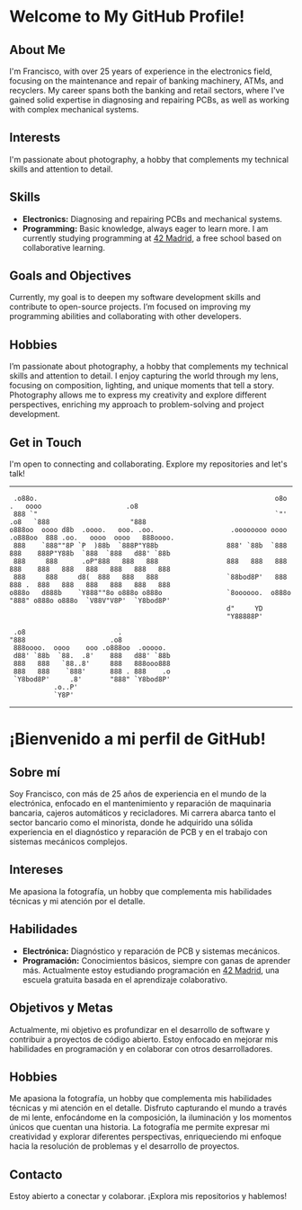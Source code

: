  # Welcome to My GitHub Profile!

## About Me
I'm Francisco, with over 25 years of experience in the electronics field, focusing on the maintenance and repair of banking machinery, ATMs, and recyclers. My career spans both the banking and retail sectors, where I've gained solid expertise in diagnosing and repairing PCBs, as well as working with complex mechanical systems.

## Interests
I'm passionate about photography, a hobby that complements my technical skills and attention to detail.

## Skills
- **Electronics:** Diagnosing and repairing PCBs and mechanical systems.
- **Programming:** Basic knowledge, always eager to learn more.
  I am currently studying programming at  [42 Madrid](https://www.42madrid.com), a free school based on collaborative learning.


## Goals and Objectives
Currently, my goal is to deepen my software development skills and contribute to open-source projects.
I’m focused on improving my programming abilities and collaborating with other developers.

## Hobbies
I’m passionate about photography, a hobby that complements my technical skills and attention to detail. I enjoy capturing the world through my lens, focusing on composition, lighting, and unique moments that tell a story. Photography allows me to express my creativity and explore different perspectives, enriching my approach to problem-solving and project development.

## Get in Touch
I'm open to connecting and collaborating. Explore my repositories and let's talk!

--------
```
 .o88o.                                                           o8o      .   oooo                     .o8 
 888 `"                                                           `"'    .o8   `888                    "888
o888oo  oooo d8b  .oooo.   ooo. .oo.                   .oooooooo oooo  .o888oo  888 .oo.   oooo  oooo   888oooo. 
 888    `888""8P `P  )88b  `888P"Y88b                 888' `88b  `888    888    888P"Y88b  `888  `888   d88' `88b 
 888     888      .oP"888   888   888                 888   888   888    888    888   888   888   888   888   888 
 888     888     d8(  888   888   888                 `88bod8P'   888    888 .  888   888   888   888   888   888 
o888o   d888b    `Y888""8o o888o o888o                `8oooooo.  o888o   "888" o888o o888o  `V88V"V8P'  `Y8bod8P' 
                                                      d"     YD  
                                                      "Y88888P'  
                                                                                                                      
 .o8                       .                                                                                          
"888                     .o8                                                                                          
 888oooo.  oooo    ooo .o888oo  .ooooo.                                                                               
 d88' `88b  `88.  .8'    888   d88' `88b                                                                              
 888   888   `88..8'     888   888ooo888                                                                              
 888   888    `888'      888 . 888    .o                                                                              
 `Y8bod8P'     .8'       "888" `Y8bod8P'                                                                              
           .o..P'                                                                                                     
           `Y8P'                                                                                                                                                                                                                                                                                                           
```                                                    
--------


# ¡Bienvenido a mi perfil de GitHub!

## Sobre mí
Soy Francisco, con más de 25 años de experiencia en el mundo de la electrónica, enfocado en el mantenimiento y reparación de maquinaria bancaria, cajeros automáticos y recicladores. Mi carrera abarca tanto el sector bancario como el minorista, donde he adquirido una sólida experiencia en el diagnóstico y reparación de PCB y en el trabajo con sistemas mecánicos complejos.

## Intereses
Me apasiona la fotografía, un hobby que complementa mis habilidades técnicas y mi atención por el detalle.

## Habilidades
- **Electrónica:** Diagnóstico y reparación de PCB y sistemas mecánicos.
- **Programación:** Conocimientos básicos, siempre con ganas de aprender más.
  Actualmente estoy estudiando programación en [42 Madrid](https://www.42madrid.com), una escuela gratuita basada en el aprendizaje colaborativo.

## Objetivos y Metas
Actualmente, mi objetivo es profundizar en el desarrollo de software y contribuir a proyectos de código abierto. Estoy enfocado en mejorar mis habilidades en programación y en colaborar con otros desarrolladores. 

## Hobbies
Me apasiona la fotografía, un hobby que complementa mis habilidades técnicas y mi atención en el detalle. Disfruto capturando el mundo a través de mi lente, enfocándome en la composición, la iluminación y los momentos únicos que cuentan una historia. La fotografía me permite expresar mi creatividad y explorar diferentes perspectivas, enriqueciendo mi enfoque hacia la resolución de problemas y el desarrollo de proyectos.


## Contacto
Estoy abierto a conectar y colaborar. ¡Explora mis repositorios y hablemos!
